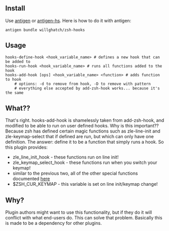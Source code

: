 Install
-------

Use [antigen](https://github.com/zsh-users/antigen) or [antigen-hs](https://github.com/Tarrasch/antigen-hs).  Here is how to do it with antigen:

    antigen bundle willghatch/zsh-hooks

Usage
-----

    hooks-define-hook <hook_variable_name> # defines a new hook that can be added to
    hooks-run-hook <hook_variable_name> # runs all functions added to the hook
    hooks-add-hook [ops] <hook_variable_name> <function> # adds function to hook
        # options: -d to remove from hook, -D to remove with pattern
        # everything else accepted by add-zsh-hook works... because it's the same

What??
------

That's right.  hooks-add-hook is shamelessly taken from add-zsh-hook, and modified
to be able to run on user defined hooks.  Why is this important??  Because zsh has
defined certain magic functions such as zle-line-init and zle-keymap-select that
if defined are run, but which can only have one definition.  The answer: define it
to be a function that simply runs a hook.  So this plugin provides:

- zle_line_init_hook - these functions run on line init!
- zle_keymap_select_hook - these functions run when you switch your keymap!
- similar to the previous two, all of the other special functions documented [here](http://zsh.sourceforge.net/Doc/Release/Zsh-Line-Editor.html#Special-Widgets)
- $ZSH_CUR_KEYMAP - this variable is set on line init/keymap change!

Why?
----

Plugin authors might want to use this functionality, but if they do it will conflict
with what end-users do.  This can solve that problem.  Basically this is made to
be a dependency for other plugins.
